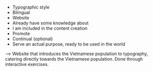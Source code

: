 - Typographic style
- Bilingual
- Website
- Already have some knowledge about
- I am included in the content creation
- Promote
- Continual (optional)
- Serve an actual purpose, ready to be used in the world

--> Website that introduces the Vietnamese population to typography, catering directly towards the Vietnamese population. Done through interactive exercises.